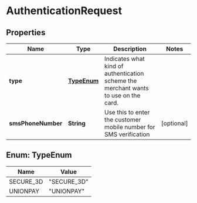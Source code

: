 
# AuthenticationRequest

## Properties
Name | Type | Description | Notes
------------ | ------------- | ------------- | -------------
**type** | [**TypeEnum**](#TypeEnum) | Indicates what kind of authentication scheme the merchant wants to use on the card. | 
**smsPhoneNumber** | **String** | Use this to enter the customer mobile number for SMS verification |  [optional]


<a name="TypeEnum"></a>
## Enum: TypeEnum
Name | Value
---- | -----
SECURE_3D | &quot;SECURE_3D&quot;
UNIONPAY | &quot;UNIONPAY&quot;



